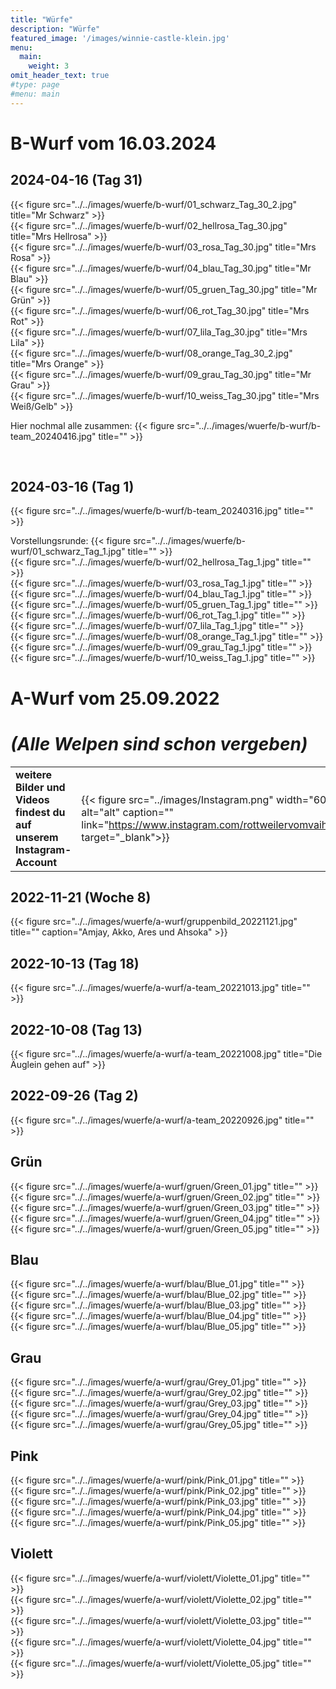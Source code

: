 ```yaml
---
title: "Würfe"
description: "Würfe"
featured_image: '/images/winnie-castle-klein.jpg'
menu:
  main:
    weight: 3
omit_header_text: true
#type: page
#menu: main
---
```


# B-Wurf vom 16.03.2024  

## 2024-04-16 (Tag 31)

{{< figure src="../../images/wuerfe/b-wurf/01_schwarz_Tag_30_2.jpg" title="Mr Schwarz" >}}  
{{< figure src="../../images/wuerfe/b-wurf/02_hellrosa_Tag_30.jpg" title="Mrs Hellrosa" >}}  
{{< figure src="../../images/wuerfe/b-wurf/03_rosa_Tag_30.jpg" title="Mrs Rosa" >}}  
{{< figure src="../../images/wuerfe/b-wurf/04_blau_Tag_30.jpg" title="Mr Blau" >}}  
{{< figure src="../../images/wuerfe/b-wurf/05_gruen_Tag_30.jpg" title="Mr Grün" >}}  
{{< figure src="../../images/wuerfe/b-wurf/06_rot_Tag_30.jpg" title="Mrs Rot" >}}  
{{< figure src="../../images/wuerfe/b-wurf/07_lila_Tag_30.jpg" title="Mrs Lila" >}}  
{{< figure src="../../images/wuerfe/b-wurf/08_orange_Tag_30_2.jpg" title="Mrs Orange" >}}  
{{< figure src="../../images/wuerfe/b-wurf/09_grau_Tag_30.jpg" title="Mr Grau" >}}  
{{< figure src="../../images/wuerfe/b-wurf/10_weiss_Tag_30.jpg" title="Mrs Weiß/Gelb" >}}  

Hier nochmal alle zusammen:
{{< figure src="../../images/wuerfe/b-wurf/b-team_20240416.jpg" title="" >}}  

&nbsp;

## 2024-03-16 (Tag 1)
{{< figure src="../../images/wuerfe/b-wurf/b-team_20240316.jpg" title="" >}}

Vorstellungsrunde:
{{< figure src="../../images/wuerfe/b-wurf/01_schwarz_Tag_1.jpg" title="" >}}  
{{< figure src="../../images/wuerfe/b-wurf/02_hellrosa_Tag_1.jpg" title="" >}}  
{{< figure src="../../images/wuerfe/b-wurf/03_rosa_Tag_1.jpg" title="" >}}  
{{< figure src="../../images/wuerfe/b-wurf/04_blau_Tag_1.jpg" title="" >}}  
{{< figure src="../../images/wuerfe/b-wurf/05_gruen_Tag_1.jpg" title="" >}}  
{{< figure src="../../images/wuerfe/b-wurf/06_rot_Tag_1.jpg" title="" >}}  
{{< figure src="../../images/wuerfe/b-wurf/07_lila_Tag_1.jpg" title="" >}}  
{{< figure src="../../images/wuerfe/b-wurf/08_orange_Tag_1.jpg" title="" >}}  
{{< figure src="../../images/wuerfe/b-wurf/09_grau_Tag_1.jpg" title="" >}}  
{{< figure src="../../images/wuerfe/b-wurf/10_weiss_Tag_1.jpg" title="" >}}  


# A-Wurf vom 25.09.2022
# *(Alle Welpen sind schon vergeben)*


|   |   |
|---|---|
| **weitere Bilder und Videos findest du auf unserem Instagram-Account** | {{< figure src="../images/Instagram.png" width="60px" title="" alt="alt" caption="" link="https://www.instagram.com/rottweilervomvaihingerschloss/" target="_blank">}} |

## 2022-11-21 (Woche 8)
{{< figure src="../../images/wuerfe/a-wurf/gruppenbild_20221121.jpg" title="" caption="Amjay, Akko, Ares und Ahsoka" >}}  

## 2022-10-13 (Tag 18)
{{< figure src="../../images/wuerfe/a-wurf/a-team_20221013.jpg" title="" >}}  

## 2022-10-08 (Tag 13)
{{< figure src="../../images/wuerfe/a-wurf/a-team_20221008.jpg" title="Die Äuglein gehen auf" >}}  

## 2022-09-26 (Tag 2)
{{< figure src="../../images/wuerfe/a-wurf/a-team_20220926.jpg" title="" >}}  

## Grün

{{< figure src="../../images/wuerfe/a-wurf/gruen/Green_01.jpg" title="" >}}  
{{< figure src="../../images/wuerfe/a-wurf/gruen/Green_02.jpg" title="" >}}  
{{< figure src="../../images/wuerfe/a-wurf/gruen/Green_03.jpg" title="" >}}  
{{< figure src="../../images/wuerfe/a-wurf/gruen/Green_04.jpg" title="" >}}  
{{< figure src="../../images/wuerfe/a-wurf/gruen/Green_05.jpg" title="" >}} 

## Blau

{{< figure src="../../images/wuerfe/a-wurf/blau/Blue_01.jpg" title="" >}}  
{{< figure src="../../images/wuerfe/a-wurf/blau/Blue_02.jpg" title="" >}}  
{{< figure src="../../images/wuerfe/a-wurf/blau/Blue_03.jpg" title="" >}}  
{{< figure src="../../images/wuerfe/a-wurf/blau/Blue_04.jpg" title="" >}}  
{{< figure src="../../images/wuerfe/a-wurf/blau/Blue_05.jpg" title="" >}}  

## Grau

{{< figure src="../../images/wuerfe/a-wurf/grau/Grey_01.jpg" title="" >}}  
{{< figure src="../../images/wuerfe/a-wurf/grau/Grey_02.jpg" title="" >}}  
{{< figure src="../../images/wuerfe/a-wurf/grau/Grey_03.jpg" title="" >}}  
{{< figure src="../../images/wuerfe/a-wurf/grau/Grey_04.jpg" title="" >}}  
{{< figure src="../../images/wuerfe/a-wurf/grau/Grey_05.jpg" title="" >}}  

## Pink

{{< figure src="../../images/wuerfe/a-wurf/pink/Pink_01.jpg" title="" >}}  
{{< figure src="../../images/wuerfe/a-wurf/pink/Pink_02.jpg" title="" >}}  
{{< figure src="../../images/wuerfe/a-wurf/pink/Pink_03.jpg" title="" >}}  
{{< figure src="../../images/wuerfe/a-wurf/pink/Pink_04.jpg" title="" >}}  
{{< figure src="../../images/wuerfe/a-wurf/pink/Pink_05.jpg" title="" >}}  

## Violett

{{< figure src="../../images/wuerfe/a-wurf/violett/Violette_01.jpg" title="" >}}  
{{< figure src="../../images/wuerfe/a-wurf/violett/Violette_02.jpg" title="" >}}  
{{< figure src="../../images/wuerfe/a-wurf/violett/Violette_03.jpg" title="" >}}  
{{< figure src="../../images/wuerfe/a-wurf/violett/Violette_04.jpg" title="" >}}  
{{< figure src="../../images/wuerfe/a-wurf/violett/Violette_05.jpg" title="" >}}  
